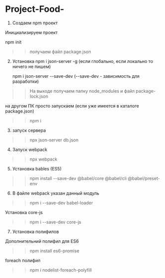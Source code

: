 # Project-Food-
1. Создаем npm проект

Инициализируем проект

npm init

>> получаем файл package.json

2. Установка 
    npm i json-server -g (если глобально, если локально то ничего не пишем)

    npm i json-server --save-dev    (--save-dev - зависимость для разработки)
 >> На выходе получаем папку node_modules и файл package-lock.json
   
 на другом ПК просто запускаем (если уже имеется в каталоге package.json)
 >> npm i 
 
 3. запуск сервера
 
 >> npx json-server db.json      
 
 4. Запуск webpack
 
   >> npx webpack
   
 5. Установка bables (ES5) 
 
 >> npm install --save-dev @babel/core @babel/cli @babel/preset-env
 
6. В файле webpack указан данный модуль 

>> npm i --save-dev babel-loader

Установка core-js

>> npm i --save-dev core-js

7. Установка полифилов

Дополнительний полифил для ES6

>> npm install es6-promise

foreach полифил

>> npm i nodelist-foreach-polyfill
